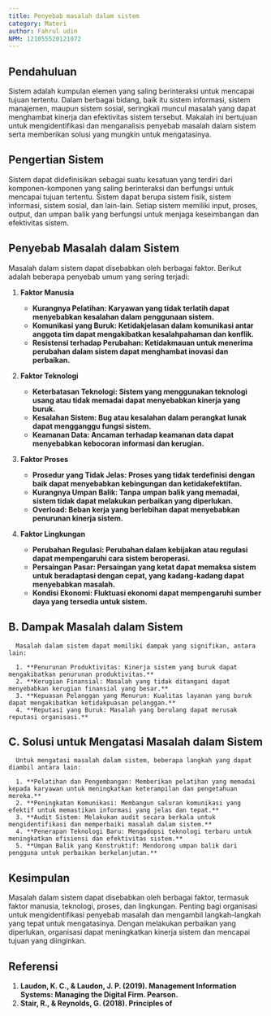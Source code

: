 ```yaml
---
title: Penyebab masalah dalam sistem
category: Materi
author: Fahrul udin
NPM: 121055520121072
---
```


## Pendahuluan

Sistem adalah kumpulan elemen yang saling berinteraksi untuk mencapai tujuan tertentu. Dalam berbagai bidang, baik itu sistem informasi, sistem manajemen, maupun sistem sosial, seringkali muncul masalah yang dapat menghambat kinerja dan efektivitas sistem tersebut. Makalah ini bertujuan untuk mengidentifikasi dan menganalisis penyebab masalah dalam sistem serta memberikan solusi yang mungkin untuk mengatasinya.


## Pengertian Sistem
Sistem dapat didefinisikan sebagai suatu kesatuan yang terdiri dari komponen-komponen yang saling berinteraksi dan berfungsi untuk mencapai tujuan tertentu. Sistem dapat berupa sistem fisik, sistem informasi, sistem sosial, dan lain-lain. Setiap sistem memiliki input, proses, output, dan umpan balik yang berfungsi untuk menjaga keseimbangan dan efektivitas sistem.


## Penyebab Masalah dalam Sistem
Masalah dalam sistem dapat disebabkan oleh berbagai faktor. Berikut adalah beberapa penyebab umum yang sering terjadi:
      
1. **Faktor Manusia**
    - **Kurangnya Pelatihan: Karyawan yang tidak terlatih dapat menyebabkan kesalahan dalam penggunaan sistem.**
    - **Komunikasi yang Buruk: Ketidakjelasan dalam komunikasi antar anggota tim dapat mengakibatkan kesalahpahaman dan konflik.**
    - **Resistensi terhadap Perubahan: Ketidakmauan untuk menerima perubahan dalam sistem dapat menghambat inovasi dan perbaikan.**
         
 2. **Faktor Teknologi**
    - **Keterbatasan Teknologi: Sistem yang menggunakan teknologi usang atau tidak memadai dapat menyebabkan kinerja yang buruk.**
    - **Kesalahan Sistem: Bug atau kesalahan dalam perangkat lunak dapat mengganggu fungsi sistem.**
    - **Keamanan Data: Ancaman terhadap keamanan data dapat menyebabkan kebocoran informasi dan kerugian.**
         
 3. **Faktor Proses**
    - **Prosedur yang Tidak Jelas: Proses yang tidak terdefinisi dengan baik dapat menyebabkan kebingungan dan ketidakefektifan.**
    - **Kurangnya Umpan Balik: Tanpa umpan balik yang memadai, sistem tidak dapat melakukan perbaikan yang diperlukan.**
    - **Overload: Beban kerja yang berlebihan dapat menyebabkan penurunan kinerja sistem.**

 4. **Faktor Lingkungan**
    - **Perubahan Regulasi: Perubahan dalam kebijakan atau regulasi dapat mempengaruhi cara sistem beroperasi.**
    - **Persaingan Pasar: Persaingan yang ketat dapat memaksa sistem untuk beradaptasi dengan cepat, yang kadang-kadang dapat menyebabkan masalah.**
    - **Kondisi Ekonomi: Fluktuasi ekonomi dapat mempengaruhi sumber daya yang tersedia untuk sistem.**

## B. Dampak Masalah dalam Sistem
      Masalah dalam sistem dapat memiliki dampak yang signifikan, antara lain:
      
      1. **Penurunan Produktivitas: Kinerja sistem yang buruk dapat mengakibatkan penurunan produktivitas.**
      2. **Kerugian Finansial: Masalah yang tidak ditangani dapat menyebabkan kerugian finansial yang besar.**
      3. **Kepuasan Pelanggan yang Menurun: Kualitas layanan yang buruk dapat mengakibatkan ketidakpuasan pelanggan.**
      4. **Reputasi yang Buruk: Masalah yang berulang dapat merusak reputasi organisasi.**

## C. Solusi untuk Mengatasi Masalah dalam Sistem
      Untuk mengatasi masalah dalam sistem, beberapa langkah yang dapat diambil antara lain:
      
      1. **Pelatihan dan Pengembangan: Memberikan pelatihan yang memadai kepada karyawan untuk meningkatkan keterampilan dan pengetahuan mereka.**
      2. **Peningkatan Komunikasi: Membangun saluran komunikasi yang efektif untuk memastikan informasi yang jelas dan tepat.**
      3. **Audit Sistem: Melakukan audit secara berkala untuk mengidentifikasi dan memperbaiki masalah dalam sistem.**
      4. **Penerapan Teknologi Baru: Mengadopsi teknologi terbaru untuk meningkatkan efisiensi dan efektivitas sistem.**
      5. **Umpan Balik yang Konstruktif: Mendorong umpan balik dari pengguna untuk perbaikan berkelanjutan.**

## Kesimpulan
   Masalah dalam sistem dapat disebabkan oleh berbagai faktor, termasuk faktor manusia, teknologi, proses, dan lingkungan. Penting bagi organisasi untuk mengidentifikasi penyebab masalah dan mengambil langkah-langkah 
   yang tepat untuk mengatasinya. Dengan melakukan perbaikan yang diperlukan, organisasi dapat meningkatkan kinerja sistem dan mencapai tujuan yang diinginkan.

## Referensi
   1. **Laudon, K. C., & Laudon, J. P. (2019). Management Information Systems: Managing the Digital Firm. Pearson.**
   2. **Stair, R., & Reynolds, G. (2018). Principles of**
